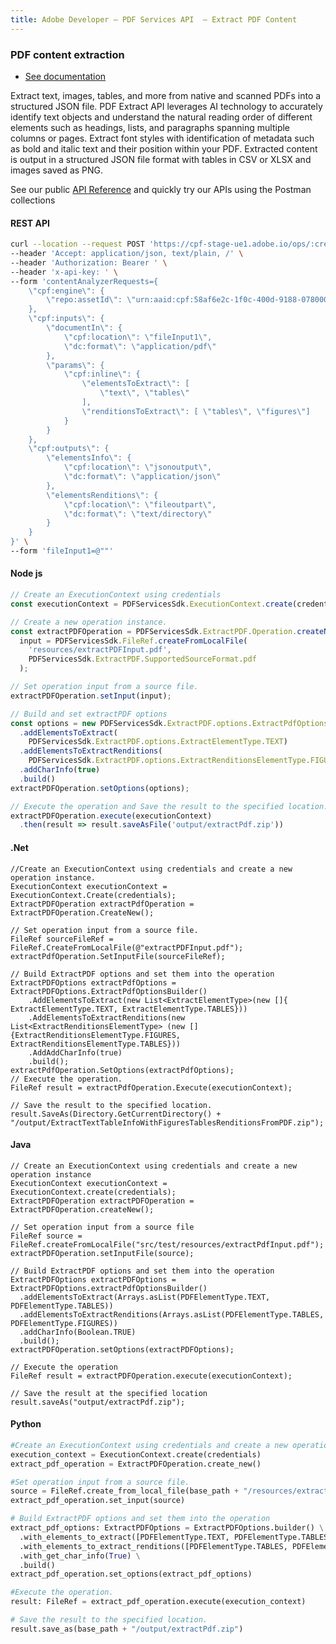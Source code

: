 ```yaml
---
title: Adobe Developer — PDF Services API  — Extract PDF Content
---
```


<TextBlock slots="heading, buttons, text, text1" theme="dark" hasCodeBlock className="bgBlue link"/>

### PDF content extraction

- [See documentation](/document-services/docs/overview/pdf-services-api/howtos/extract-pdf/)

Extract text, images, tables, and more from native and scanned PDFs into a structured JSON file. PDF Extract API leverages AI technology to accurately identify text objects and understand the natural reading order of different elements such as headings, lists, and paragraphs spanning multiple columns or pages. Extract font styles with identification of metadata such as bold and italic text and their position within your PDF. Extracted content is output in a structured JSON file format with tables in CSV or XLSX and images saved as PNG.

See our public [API Reference](https://www.adobe.com/go/dcsdk_APIdocs) and quickly try our APIs using the Postman collections

<CodeBlock slots="heading, code" repeat="5" languages="curl, js,.net, Java" />

#### REST API

```bash
curl --location --request POST 'https://cpf-stage-ue1.adobe.io/ops/:create' \
--header 'Accept: application/json, text/plain, /' \
--header 'Authorization: Bearer ' \
--header 'x-api-key: ' \
--form 'contentAnalyzerRequests={
    \"cpf:engine\": {
        \"repo:assetId\": \"urn:aaid:cpf:58af6e2c-1f0c-400d-9188-078000185695\"
    },
    \"cpf:inputs\": {
        \"documentIn\": {
            \"cpf:location\": \"fileInput1\",
            \"dc:format\": \"application/pdf\"
        },
        \"params\": {
            \"cpf:inline\": {
                \"elementsToExtract\": [
                    \"text\", \"tables\"
                ],
                \"renditionsToExtract\": [ \"tables\", \"figures\"]
            }
        }
    },
    \"cpf:outputs\": {
        \"elementsInfo\": {
            \"cpf:location\": \"jsonoutput\",
            \"dc:format\": \"application/json\"
        },
        \"elementsRenditions\": {
            \"cpf:location\": \"fileoutpart\",
            \"dc:format\": \"text/directory\"
        }
    }
}' \
--form 'fileInput1=@""'
```

#### Node js

```js
// Create an ExecutionContext using credentials
const executionContext = PDFServicesSdk.ExecutionContext.create(credentials);

// Create a new operation instance.
const extractPDFOperation = PDFServicesSdk.ExtractPDF.Operation.createNew(),
  input = PDFServicesSdk.FileRef.createFromLocalFile(
    'resources/extractPDFInput.pdf',
    PDFServicesSdk.ExtractPDF.SupportedSourceFormat.pdf
  );

// Set operation input from a source file.
extractPDFOperation.setInput(input);

// Build and set extractPDF options
const options = new PDFServicesSdk.ExtractPDF.options.ExtractPdfOptions.Builder()
  .addElementsToExtract(
    PDFServicesSdk.ExtractPDF.options.ExtractElementType.TEXT)
  .addElementsToExtractRenditions(
    PDFServicesSdk.ExtractPDF.options.ExtractRenditionsElementType.FIGURES)
  .addCharInfo(true)
  .build()
extractPDFOperation.setOptions(options);

// Execute the operation and Save the result to the specified location.
extractPDFOperation.execute(executionContext)
  .then(result => result.saveAsFile('output/extractPdf.zip'))
```

#### .Net

```clike
//Create an ExecutionContext using credentials and create a new operation instance.
ExecutionContext executionContext = ExecutionContext.Create(credentials);
ExtractPDFOperation extractPdfOperation = ExtractPDFOperation.CreateNew();

// Set operation input from a source file.
FileRef sourceFileRef = FileRef.CreateFromLocalFile(@"extractPDFInput.pdf");
extractPdfOperation.SetInputFile(sourceFileRef);

// Build ExtractPDF options and set them into the operation
ExtractPDFOptions extractPdfOptions = ExtractPDFOptions.ExtractPdfOptionsBuilder()
    .AddElementsToExtract(new List<ExtractElementType>(new []{ ExtractElementType.TEXT, ExtractElementType.TABLES}))
    .AddElementsToExtractRenditions(new List<ExtractRenditionsElementType> (new []{ExtractRenditionsElementType.FIGURES, ExtractRenditionsElementType.TABLES}))
    .AddAddCharInfo(true)
    .build();
extractPdfOperation.SetOptions(extractPdfOptions);
// Execute the operation.
FileRef result = extractPdfOperation.Execute(executionContext);

// Save the result to the specified location.
result.SaveAs(Directory.GetCurrentDirectory() + "/output/ExtractTextTableInfoWithFiguresTablesRenditionsFromPDF.zip");

```

#### Java

```language-java
// Create an ExecutionContext using credentials and create a new operation instance
ExecutionContext executionContext = ExecutionContext.create(credentials);
ExtractPDFOperation extractPDFOperation = ExtractPDFOperation.createNew();

// Set operation input from a source file
FileRef source = FileRef.createFromLocalFile("src/test/resources/extractPdfInput.pdf");
extractPDFOperation.setInputFile(source);

// Build ExtractPDF options and set them into the operation
ExtractPDFOptions extractPDFOptions = ExtractPDFOptions.extractPdfOptionsBuilder()
  .addElementsToExtract(Arrays.asList(PDFElementType.TEXT, PDFElementType.TABLES))
  .addElementsToExtractRenditions(Arrays.asList(PDFElementType.TABLES, PDFElementType.FIGURES))
  .addCharInfo(Boolean.TRUE)
  .build();
extractPDFOperation.setOptions(extractPDFOptions);

// Execute the operation
FileRef result = extractPDFOperation.execute(executionContext);

// Save the result at the specified location
result.saveAs("output/extractPdf.zip");
```

#### Python

```py
#Create an ExecutionContext using credentials and create a new operation instance.
execution_context = ExecutionContext.create(credentials)
extract_pdf_operation = ExtractPDFOperation.create_new()

#Set operation input from a source file.
source = FileRef.create_from_local_file(base_path + "/resources/extractPdfInput.pdf")
extract_pdf_operation.set_input(source)

# Build ExtractPDF options and set them into the operation
extract_pdf_options: ExtractPDFOptions = ExtractPDFOptions.builder() \
  .with_elements_to_extract([PDFElementType.TEXT, PDFElementType.TABLES]) \
  .with_elements_to_extract_renditions([PDFElementType.TABLES, PDFElementType.FIGURES]) \
  .with_get_char_info(True) \
  .build()
extract_pdf_operation.set_options(extract_pdf_options)

#Execute the operation.
result: FileRef = extract_pdf_operation.execute(execution_context)

# Save the result to the specified location.
result.save_as(base_path + "/output/extractPdf.zip")
```